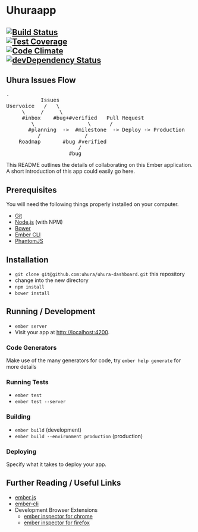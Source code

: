 # Uhuraapp

[![Build Status](https://travis-ci.org/uhuraapp/uhura-dashboard.svg?branch=master)](https://travis-ci.org/uhuraapp/uhura-dashboard)<br />[![Test Coverage](https://codeclimate.com/github/uhuraapp/uhura-dashboard/badges/coverage.svg)](https://codeclimate.com/github/uhuraapp/uhura-dashboard/coverage)<br />[![Code Climate](https://codeclimate.com/github/uhuraapp/uhura-dashboard/badges/gpa.svg)](https://codeclimate.com/github/uhuraapp/uhura-dashboard)<br />[![devDependency Status](https://david-dm.org/uhuraapp/uhura-dashboard/dev-status.svg)](https://david-dm.org/uhuraapp/uhura-dashboard#info=devDependencies) <br />
----

## Uhura Issues Flow

<pre>.
           Issues
Uservoice   /   \
     \     /     \
     #inbox    #bug+#verified   Pull Request
        \                 \      /
       #planning  ->  #milestone  -> Deploy -> Production
          /              /
    Roadmap       #bug #verified
                       /
                    #bug
</pre>


This README outlines the details of collaborating on this Ember application.
A short introduction of this app could easily go here.

## Prerequisites

You will need the following things properly installed on your computer.

* [Git](http://git-scm.com/)
* [Node.js](http://nodejs.org/) (with NPM)
* [Bower](http://bower.io/)
* [Ember CLI](http://www.ember-cli.com/)
* [PhantomJS](http://phantomjs.org/)

## Installation

* `git clone git@github.com:uhura/uhura-dashboard.git` this repository
* change into the new directory
* `npm install`
* `bower install`

## Running / Development

* `ember server`
* Visit your app at [http://localhost:4200](http://localhost:4200).

### Code Generators

Make use of the many generators for code, try `ember help generate` for more details

### Running Tests

* `ember test`
* `ember test --server`

### Building

* `ember build` (development)
* `ember build --environment production` (production)

### Deploying

Specify what it takes to deploy your app.

## Further Reading / Useful Links

* [ember.js](http://emberjs.com/)
* [ember-cli](http://www.ember-cli.com/)
* Development Browser Extensions
  * [ember inspector for chrome](https://chrome.google.com/webstore/detail/ember-inspector/bmdblncegkenkacieihfhpjfppoconhi)
  * [ember inspector for firefox](https://addons.mozilla.org/en-US/firefox/addon/ember-inspector/)
